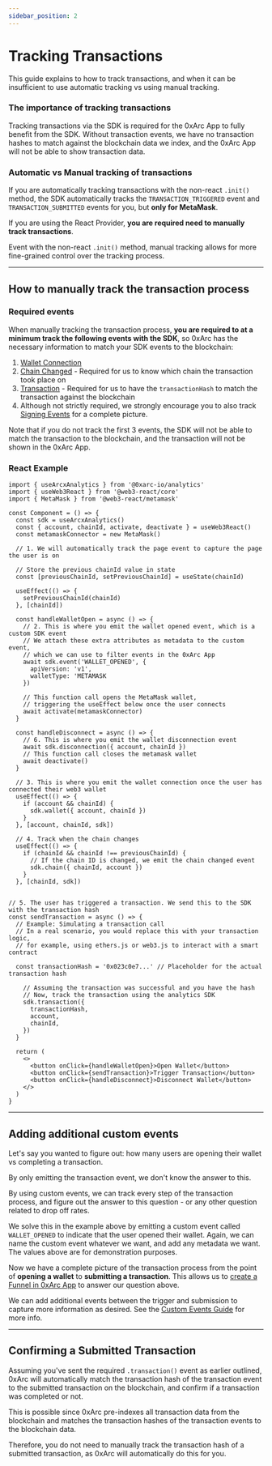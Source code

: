 ```yaml
---
sidebar_position: 2
---
```


# Tracking Transactions

This guide explains to how to track transactions, and when it can be insufficient to use automatic tracking vs using manual tracking.

### The importance of tracking transactions

Tracking transactions via the SDK is required for the 0xArc App to fully benefit from the SDK. Without transaction events, we have no transaction hashes to match against the blockchain data we index, and the 0xArc App will not be able to show transaction data.

### Automatic vs Manual tracking of transactions

<!-- For example, via the [ethers library](https://docs.ethers.org/v5/api/utils/transactions/) or whichever library you're using. -->

If you are automatically tracking transactions with the non-react `.init()` method, the SDK automatically tracks the `TRANSACTION_TRIGGERED` event and `TRANSACTION_SUBMITTED` events for you, but **only for MetaMask**.

If you are using the React Provider, **you are required need to manually track transactions**.

Event with the non-react `.init()` method, manual tracking allows for more fine-grained control over the tracking process.

---

## How to manually track the transaction process

### Required events

When manually tracking the transaction process, **you are required to at a minimum track the following events with the SDK**, so 0xArc has the necessary information to match your SDK events to the blockchain:

1. [Wallet Connection](/tracking/manual/wallet)
2. [Chain Changed](/tracking/manual/chain) - Required for us to know which chain the transaction took place on
3. [Transaction](/tracking/manual/transaction) - Required for us to have the `transactionHash` to match the transaction against the blockchain
4. Although not strictly required, we strongly encourage you to also track [Signing Events](/tracking/manual/signature) for a complete picture.

Note that if you do not track the first 3 events, the SDK will not be able to match the transaction to the blockchain, and the transaction will not be shown in the 0xArc App.

### React Example

```tsx
import { useArcxAnalytics } from '@0xarc-io/analytics'
import { useWeb3React } from '@web3-react/core'
import { MetaMask } from '@web3-react/metamask'

const Component = () => {
  const sdk = useArcxAnalytics()
  const { account, chainId, activate, deactivate } = useWeb3React()
  const metamaskConnector = new MetaMask()

  // 1. We will automatically track the page event to capture the page the user is on

  // Store the previous chainId value in state
  const [previousChainId, setPreviousChainId] = useState(chainId)

  useEffect(() => {
    setPreviousChainId(chainId)
  }, [chainId])

  const handleWalletOpen = async () => {
    // 2. This is where you emit the wallet opened event, which is a custom SDK event
    // We attach these extra attributes as metadata to the custom event,
    // which we can use to filter events in the 0xArc App
    await sdk.event('WALLET_OPENED', {
      apiVersion: 'v1',
      walletType: 'METAMASK
    })

    // This function call opens the MetaMask wallet,
    // triggering the useEffect below once the user connects
    await activate(metamaskConnector)
  }

  const handleDisconnect = async () => {
    // 6. This is where you emit the wallet disconnection event
    await sdk.disconnection({ account, chainId })
    // This function call closes the metamask wallet
    await deactivate()
  }

  // 3. This is where you emit the wallet connection once the user has connected their web3 wallet
  useEffect(() => {
    if (account && chainId) {
      sdk.wallet({ account, chainId })
    }
  }, [account, chainId, sdk])

  // 4. Track when the chain changes
  useEffect(() => {
    if (chainId && chainId !== previousChainId) {
      // If the chain ID is changed, we emit the chain changed event
      sdk.chain({ chainId, account })
    }
  }, [chainId, sdk])


// 5. The user has triggered a transaction. We send this to the SDK with the transaction hash
const sendTransaction = async () => {
  // Example: Simulating a transaction call
  // In a real scenario, you would replace this with your transaction logic,
  // for example, using ethers.js or web3.js to interact with a smart contract

  const transactionHash = '0x023c0e7...' // Placeholder for the actual transaction hash

    // Assuming the transaction was successful and you have the hash
    // Now, track the transaction using the analytics SDK
    sdk.transaction({
      transactionHash,
      account,
      chainId,
    })
  }

  return (
    <>
      <button onClick={handleWalletOpen}>Open Wallet</button>
      <button onClick={sendTransaction}>Trigger Transaction</button>
      <button onClick={handleDisconnect}>Disconnect Wallet</button>
    </>
  )
}
```

---

## Adding additional custom events

Let's say you wanted to figure out: how many users are opening their wallet vs completing a transaction.

By only emitting the transaction event, we don't know the answer to this.

By using custom events, we can track every step of the transaction process, and figure out the answer to this question - or any other question related to drop off rates.

We solve this in the example above by emitting a custom event called `WALLET_OPENED` to indicate that the user opened their wallet. Again, we can name the custom event whatever we want, and add any metadata we want. The values above are for demonstration purposes.

Now we have a complete picture of the transaction process from the point of **opening a wallet** to **submitting a transaction**. This allows us to [create a Funnel in 0xArc App](/guides/custom-events#custom-events-and-funnels) to answer our question above.

We can add additional events between the trigger and submission to capture more information as desired. See the [Custom Events Guide](/guides/custom-events) for more info.

---

## Confirming a Submitted Transaction

Assuming you've sent the required `.transaction()` event as earlier outlined, 0xArc will automatically match the transaction hash of the transaction event to the submitted transaction on the blockchain, and confirm if a transaction was completed or not.

This is possible since 0xArc pre-indexes all transaction data from the blockchain and matches the transaction hashes of the transaction events to the blockchain data.

Therefore, you do not need to manually track the transaction hash of a submitted transaction, as 0xArc will automatically do this for you.

